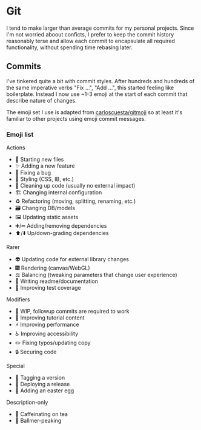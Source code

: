 # Git

I tend to make larger than average commits for my personal projects. Since I'm not worried aboout conficts, I prefer to keep the commit history reasonably terse and allow each commit to encapsulate all required functionality, without spending time rebasing later.

## Commits

I've tinkered quite a bit with commit styles. After hundreds and hundreds of the same imperative verbs "Fix ...", "Add ...", this started feeling like boilerplate. Instead I now use ~1-3 emoji at the start of each commit that describe nature of changes.

The emoji set I use is adapted from [carloscuesta/gitmoji](https://github.com/carloscuesta/gitmoji/) so at least it's familiar to other projects using emoji commit messages.

### Emoji list

Actions
- 🌱 Starting new files
- ✨ Adding a new feature
- 🐛 Fixing a bug
- 💄 Styling (CSS, IB, etc.)
- 🎨 Cleaning up code (usually no external impact)
- 🏗 Changing internal configuration
- ♻️ Refactoring (moving, splitting, renaming, etc.)
- 🗃 Changing DB/models
- 🖼 Updating static assets
- ➕/➖ Adding/removing dependencies
- ⬆️/⬇️ Up/down-grading dependencies

Rarer
- 👽 Updating code for external library changes
- 🎆 Rendering (canvas/WebGL)
- ⚖️ Balancing (tweaking parameters that change user experience)
- 📝 Writing readme/documentation
- 🔬 Improving test coverage

Modifiers
- 🚧 WIP, followup commits are required to work
- 🔰 Improving tutorial content
- ⚡️ Improving performance
- ♿️ Improving accessibility
- ✏️ Fixing typos/updating copy
- 🔒 Securing code

Special
- 🔖 Tagging a version
- 🚀 Deploying a release
- 🥚 Adding an easter egg

Description-only
- 🍵 Caffeinating on tea
- 🍻 Ballmer-peaking
